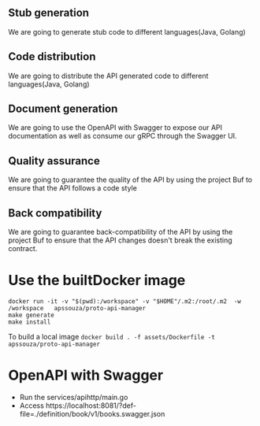 ## Stub generation
We are going to generate stub code to different languages(Java, Golang)

## Code distribution
We are going to distribute the API generated code to different languages(Java, Golang)

## Document generation
We are going to use the OpenAPI with Swagger to expose our API documentation as well as consume our 
gRPC through the Swagger UI.

## Quality assurance 
We are going to guarantee the quality of the API by using the project Buf to ensure that the API follows a 
code style

## Back compatibility
We are going to guarantee back-compatibility of the API by using the project Buf to ensure that the API 
changes doesn't break the existing contract.

# Use the builtDocker image

```
docker run -it -v "$(pwd):/workspace" -v "$HOME"/.m2:/root/.m2  -w /workspace   apssouza/proto-api-manager
make generate
make install
```
To build a local image `docker build . -f assets/Dockerfile -t apssouza/proto-api-manager` 


# OpenAPI with Swagger
- Run the services/apihttp/main.go
- Access https://localhost:8081/?def-file=./definition/book/v1/books.swagger.json
